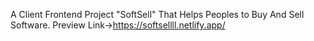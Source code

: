A Client Frontend Project "SoftSell" That Helps Peoples to Buy And Sell Software.
Preview Link->https://softsellll.netlify.app/

